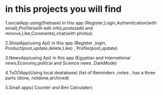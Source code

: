 # in this projects you will find
1.socialApp using(firebase) in this app (Register,Login,Authentication(with email),Profile(with edit info),posts(add and remove,Like,Comments),chat(with photos)



2.ShopApp(using Api) in this app (Register ,login, Product(post,update,delete,Like) , Profile(post,update)      


3.NewsApp(using Api) in this app (Egyptian and International news,Economy,poltical and Science news ,DarkMode)

4.ToDOApp(Using local deatabase) (list of Reminders ,notes , has a three parts (done, notdone,archived)

5.Small apps( Counter  and Bmi Calculater) 
